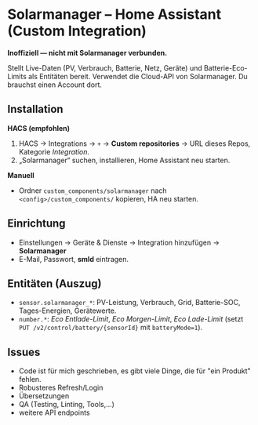 # Solarmanager – Home Assistant (Custom Integration)

**Inoffiziell — nicht mit Solarmanager verbunden.**

Stellt Live-Daten (PV, Verbrauch, Batterie, Netz, Geräte) und Batterie-Eco-Limits als Entitäten bereit.
Verwendet die Cloud-API von Solarmanager. Du brauchst einen Account dort.

## Installation
**HACS (empfohlen)**
1. HACS → Integrations → `+` → **Custom repositories** → URL dieses Repos, Kategorie *Integration*.
2. „Solarmanager“ suchen, installieren, Home Assistant neu starten.

**Manuell**
- Ordner `custom_components/solarmanager` nach `<config>/custom_components/` kopieren, HA neu starten.

## Einrichtung
- Einstellungen → Geräte & Dienste → Integration hinzufügen → **Solarmanager**
- E-Mail, Passwort, **smId** eintragen.

## Entitäten (Auszug)
- `sensor.solarmanager_*`: PV-Leistung, Verbrauch, Grid, Batterie-SOC, Tages-Energien, Gerätewerte.
- `number.*`: *Eco Entlade-Limit*, *Eco Morgen-Limit*, *Eco Lade-Limit* (setzt `PUT /v2/control/battery/{sensorId}` mit `batteryMode=1`).

## Issues
- Code ist für mich geschrieben, es gibt viele Dinge, die für "ein Produkt" fehlen.
- Robusteres Refresh/Login
- Übersetzungen
- QA (Testing, Linting, Tools,...)
- weitere API endpoints
